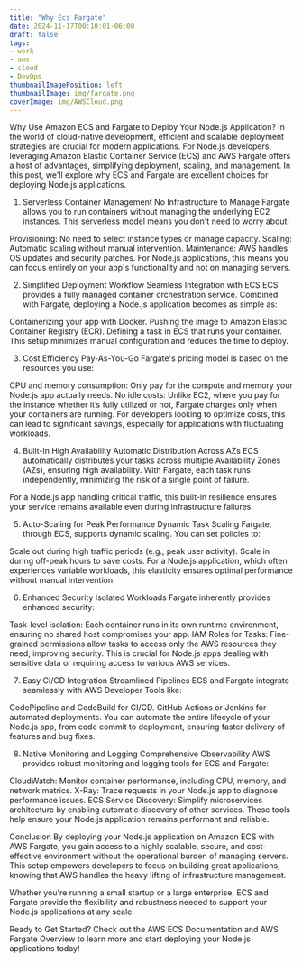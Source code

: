 ```yaml
---
title: "Why Ecs Fargate"
date: 2024-11-17T00:10:01-06:00
draft: false
tags:
- work
- aws
- cloud
- DevOps
thumbnailImagePosition: left
thumbnailImage: img/fargate.png
coverImage: img/AWSCloud.png
---
```


Why Use Amazon ECS and Fargate to Deploy Your Node.js Application?
In the world of cloud-native development, efficient and scalable deployment strategies are crucial for modern applications. For Node.js developers, leveraging Amazon Elastic Container Service (ECS) and AWS Fargate offers a host of advantages, simplifying deployment, scaling, and management. In this post, we'll explore why ECS and Fargate are excellent choices for deploying Node.js applications.

1. Serverless Container Management
No Infrastructure to Manage
Fargate allows you to run containers without managing the underlying EC2 instances. This serverless model means you don't need to worry about:

Provisioning: No need to select instance types or manage capacity.
Scaling: Automatic scaling without manual intervention.
Maintenance: AWS handles OS updates and security patches.
For Node.js applications, this means you can focus entirely on your app's functionality and not on managing servers.

2. Simplified Deployment Workflow
Seamless Integration with ECS
ECS provides a fully managed container orchestration service. Combined with Fargate, deploying a Node.js application becomes as simple as:

Containerizing your app with Docker.
Pushing the image to Amazon Elastic Container Registry (ECR).
Defining a task in ECS that runs your container.
This setup minimizes manual configuration and reduces the time to deploy.

3. Cost Efficiency
Pay-As-You-Go
Fargate's pricing model is based on the resources you use:

CPU and memory consumption: Only pay for the compute and memory your Node.js app actually needs.
No idle costs: Unlike EC2, where you pay for the instance whether it’s fully utilized or not, Fargate charges only when your containers are running.
For developers looking to optimize costs, this can lead to significant savings, especially for applications with fluctuating workloads.

4. Built-In High Availability
Automatic Distribution Across AZs
ECS automatically distributes your tasks across multiple Availability Zones (AZs), ensuring high availability. With Fargate, each task runs independently, minimizing the risk of a single point of failure.

For a Node.js app handling critical traffic, this built-in resilience ensures your service remains available even during infrastructure failures.

5. Auto-Scaling for Peak Performance
Dynamic Task Scaling
Fargate, through ECS, supports dynamic scaling. You can set policies to:

Scale out during high traffic periods (e.g., peak user activity).
Scale in during off-peak hours to save costs.
For a Node.js application, which often experiences variable workloads, this elasticity ensures optimal performance without manual intervention.

6. Enhanced Security
Isolated Workloads
Fargate inherently provides enhanced security:

Task-level isolation: Each container runs in its own runtime environment, ensuring no shared host compromises your app.
IAM Roles for Tasks: Fine-grained permissions allow tasks to access only the AWS resources they need, improving security.
This is crucial for Node.js apps dealing with sensitive data or requiring access to various AWS services.

7. Easy CI/CD Integration
Streamlined Pipelines
ECS and Fargate integrate seamlessly with AWS Developer Tools like:

CodePipeline and CodeBuild for CI/CD.
GitHub Actions or Jenkins for automated deployments.
You can automate the entire lifecycle of your Node.js app, from code commit to deployment, ensuring faster delivery of features and bug fixes.

8. Native Monitoring and Logging
Comprehensive Observability
AWS provides robust monitoring and logging tools for ECS and Fargate:

CloudWatch: Monitor container performance, including CPU, memory, and network metrics.
X-Ray: Trace requests in your Node.js app to diagnose performance issues.
ECS Service Discovery: Simplify microservices architecture by enabling automatic discovery of other services.
These tools help ensure your Node.js application remains performant and reliable.

Conclusion
By deploying your Node.js application on Amazon ECS with AWS Fargate, you gain access to a highly scalable, secure, and cost-effective environment without the operational burden of managing servers. This setup empowers developers to focus on building great applications, knowing that AWS handles the heavy lifting of infrastructure management.

Whether you're running a small startup or a large enterprise, ECS and Fargate provide the flexibility and robustness needed to support your Node.js applications at any scale.

Ready to Get Started?
Check out the AWS ECS Documentation and AWS Fargate Overview to learn more and start deploying your Node.js applications today!
